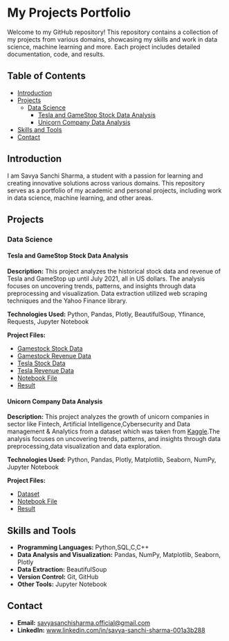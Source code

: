 # My Projects Portfolio

Welcome to my GitHub repository! This repository contains a collection of my projects from various domains, showcasing my skills and work in data science, machine learning and more. Each project includes detailed documentation, code, and results.

## Table of Contents

- [Introduction](#introduction)
- [Projects](#projects)
   - [Data Science](#data-science)
      - [Tesla and GameStop Stock Data Analysis](#tesla-and-gamestop-stock-data-analysis)
      - [Unicorn Company Data Analysis](#unicorn-company-data-analysis)
- [Skills and Tools](#skills-and-tools)
- [Contact](#contact)

## Introduction

I am Savya Sanchi Sharma, a student with a passion for learning and creating innovative solutions across various domains. This repository serves as a portfolio of my academic and personal projects, including work in data science, machine learning, and other areas.

## Projects

### Data Science

#### Tesla and GameStop Stock Data Analysis

**Description:** This project analyzes the historical stock data and revenue of Tesla and GameStop up until July 2021, all in US dollars. The analysis focuses on uncovering trends, patterns, and insights through data preprocessing and visualization. Data extraction utilized web scraping techniques and the Yahoo Finance library.

**Technologies Used:** Python, Pandas, Plotly, BeautifulSoup, Yfinance, Requests, Jupyter Notebook

**Project Files:**
- [Gamestock Stock Data](data_science_projects/Tesla_and_Gamestop_stock_analysis/data/gme_data)
- [Gamestock Revenue Data](data_science_projects/Tesla_and_Gamestop_stock_analysis/data/gme_reveneue)
- [Tesla Stock Data](data_science_projects/Tesla_and_Gamestop_stock_analysis/data/tesla_data)
- [Tesla Revenue Data](data_science_projects/Tesla_and_Gamestop_stock_analysis/data/tesla_revenue)
- [Notebook File](data_science_projects/Tesla_and_Gamestop_stock_analysis/notebook/Stock_Analysis_of_Tesla_and_Gamestock.ipynb)
- [Result](data_science_projects/Tesla_and_Gamestop_stock_analysis/result)

#### Unicorn Company Data Analysis
**Description:** This project analyzes the growth of unicorn companies in sector like Fintech, Artificial Intelligence,Cybersecurity and Data management & Analytics from a dataset which was taken from [Kaggle](https://www.kaggle.com/datasets/deepcontractor/unicorn-companies-dataset/data).The analysis focuses on uncovering trends, patterns, and insights through data preprocessing,data visualization and data exploration.

**Technologies Used:** Python, Pandas, Plotly, Matplotlib, Seaborn, NumPy, Jupyter Notebook

**Project Files:**
- [Dataset](data_science_projects/unicorn_dataset_analysis/dataset/Unicorn_Companies.csv)
- [Notebook File](data_science_projects/unicorn_dataset_analysis/notebooks/unicorn_company_analysis.ipynb)
- [Result](data_science_projects/unicorn_dataset_analysis/result)
## Skills and Tools
- **Programming Languages:** Python,SQL,C,C++
- **Data Analysis and Visualization:** Pandas, NumPy, Matplotlib, Seaborn, Plotly
- **Data Extraction:** BeautifulSoup
- **Version Control:** Git, GitHub
- **Other Tools:** Jupyter Notebook

## Contact
- **Email:** savyasanchisharma.official@gmail.com
- **LinkedIn:** www.linkedin.com/in/savya-sanchi-sharma-001a3b288